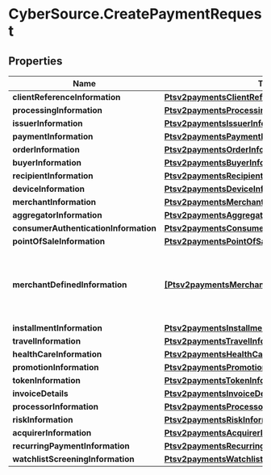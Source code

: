 # CyberSource.CreatePaymentRequest

## Properties
Name | Type | Description | Notes
------------ | ------------- | ------------- | -------------
**clientReferenceInformation** | [**Ptsv2paymentsClientReferenceInformation**](Ptsv2paymentsClientReferenceInformation.md) |  | [optional] 
**processingInformation** | [**Ptsv2paymentsProcessingInformation**](Ptsv2paymentsProcessingInformation.md) |  | [optional] 
**issuerInformation** | [**Ptsv2paymentsIssuerInformation**](Ptsv2paymentsIssuerInformation.md) |  | [optional] 
**paymentInformation** | [**Ptsv2paymentsPaymentInformation**](Ptsv2paymentsPaymentInformation.md) |  | [optional] 
**orderInformation** | [**Ptsv2paymentsOrderInformation**](Ptsv2paymentsOrderInformation.md) |  | [optional] 
**buyerInformation** | [**Ptsv2paymentsBuyerInformation**](Ptsv2paymentsBuyerInformation.md) |  | [optional] 
**recipientInformation** | [**Ptsv2paymentsRecipientInformation**](Ptsv2paymentsRecipientInformation.md) |  | [optional] 
**deviceInformation** | [**Ptsv2paymentsDeviceInformation**](Ptsv2paymentsDeviceInformation.md) |  | [optional] 
**merchantInformation** | [**Ptsv2paymentsMerchantInformation**](Ptsv2paymentsMerchantInformation.md) |  | [optional] 
**aggregatorInformation** | [**Ptsv2paymentsAggregatorInformation**](Ptsv2paymentsAggregatorInformation.md) |  | [optional] 
**consumerAuthenticationInformation** | [**Ptsv2paymentsConsumerAuthenticationInformation**](Ptsv2paymentsConsumerAuthenticationInformation.md) |  | [optional] 
**pointOfSaleInformation** | [**Ptsv2paymentsPointOfSaleInformation**](Ptsv2paymentsPointOfSaleInformation.md) |  | [optional] 
**merchantDefinedInformation** | [**[Ptsv2paymentsMerchantDefinedInformation]**](Ptsv2paymentsMerchantDefinedInformation.md) | The object containing the custom data that the merchant defines.  | [optional] 
**installmentInformation** | [**Ptsv2paymentsInstallmentInformation**](Ptsv2paymentsInstallmentInformation.md) |  | [optional] 
**travelInformation** | [**Ptsv2paymentsTravelInformation**](Ptsv2paymentsTravelInformation.md) |  | [optional] 
**healthCareInformation** | [**Ptsv2paymentsHealthCareInformation**](Ptsv2paymentsHealthCareInformation.md) |  | [optional] 
**promotionInformation** | [**Ptsv2paymentsPromotionInformation**](Ptsv2paymentsPromotionInformation.md) |  | [optional] 
**tokenInformation** | [**Ptsv2paymentsTokenInformation**](Ptsv2paymentsTokenInformation.md) |  | [optional] 
**invoiceDetails** | [**Ptsv2paymentsInvoiceDetails**](Ptsv2paymentsInvoiceDetails.md) |  | [optional] 
**processorInformation** | [**Ptsv2paymentsProcessorInformation**](Ptsv2paymentsProcessorInformation.md) |  | [optional] 
**riskInformation** | [**Ptsv2paymentsRiskInformation**](Ptsv2paymentsRiskInformation.md) |  | [optional] 
**acquirerInformation** | [**Ptsv2paymentsAcquirerInformation**](Ptsv2paymentsAcquirerInformation.md) |  | [optional] 
**recurringPaymentInformation** | [**Ptsv2paymentsRecurringPaymentInformation**](Ptsv2paymentsRecurringPaymentInformation.md) |  | [optional] 
**watchlistScreeningInformation** | [**Ptsv2paymentsWatchlistScreeningInformation**](Ptsv2paymentsWatchlistScreeningInformation.md) |  | [optional] 


